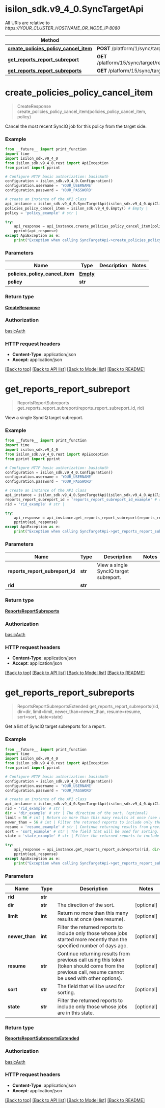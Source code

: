 # isilon_sdk.v9_4_0.SyncTargetApi

All URIs are relative to *https://YOUR_CLUSTER_HOSTNAME_OR_NODE_IP:8080*

Method | HTTP request | Description
------------- | ------------- | -------------
[**create_policies_policy_cancel_item**](SyncTargetApi.md#create_policies_policy_cancel_item) | **POST** /platform/1/sync/target/policies/{Policy}/cancel | 
[**get_reports_report_subreport**](SyncTargetApi.md#get_reports_report_subreport) | **GET** /platform/15/sync/target/reports/{Rid}/subreports/{ReportsReportSubreportId} | 
[**get_reports_report_subreports**](SyncTargetApi.md#get_reports_report_subreports) | **GET** /platform/15/sync/target/reports/{Rid}/subreports | 


# **create_policies_policy_cancel_item**
> CreateResponse create_policies_policy_cancel_item(policies_policy_cancel_item, policy)



Cancel the most recent SyncIQ job for this policy from the target side.

### Example
```python
from __future__ import print_function
import time
import isilon_sdk.v9_4_0
from isilon_sdk.v9_4_0.rest import ApiException
from pprint import pprint

# Configure HTTP basic authorization: basicAuth
configuration = isilon_sdk.v9_4_0.Configuration()
configuration.username = 'YOUR_USERNAME'
configuration.password = 'YOUR_PASSWORD'

# create an instance of the API class
api_instance = isilon_sdk.v9_4_0.SyncTargetApi(isilon_sdk.v9_4_0.ApiClient(configuration))
policies_policy_cancel_item = isilon_sdk.v9_4_0.Empty() # Empty | 
policy = 'policy_example' # str | 

try:
    api_response = api_instance.create_policies_policy_cancel_item(policies_policy_cancel_item, policy)
    pprint(api_response)
except ApiException as e:
    print("Exception when calling SyncTargetApi->create_policies_policy_cancel_item: %s\n" % e)
```

### Parameters

Name | Type | Description  | Notes
------------- | ------------- | ------------- | -------------
 **policies_policy_cancel_item** | [**Empty**](Empty.md)|  | 
 **policy** | **str**|  | 

### Return type

[**CreateResponse**](CreateResponse.md)

### Authorization

[basicAuth](../README.md#basicAuth)

### HTTP request headers

 - **Content-Type**: application/json
 - **Accept**: application/json

[[Back to top]](#) [[Back to API list]](../README.md#documentation-for-api-endpoints) [[Back to Model list]](../README.md#documentation-for-models) [[Back to README]](../README.md)

# **get_reports_report_subreport**
> ReportsReportSubreports get_reports_report_subreport(reports_report_subreport_id, rid)



View a single SyncIQ target subreport.

### Example
```python
from __future__ import print_function
import time
import isilon_sdk.v9_4_0
from isilon_sdk.v9_4_0.rest import ApiException
from pprint import pprint

# Configure HTTP basic authorization: basicAuth
configuration = isilon_sdk.v9_4_0.Configuration()
configuration.username = 'YOUR_USERNAME'
configuration.password = 'YOUR_PASSWORD'

# create an instance of the API class
api_instance = isilon_sdk.v9_4_0.SyncTargetApi(isilon_sdk.v9_4_0.ApiClient(configuration))
reports_report_subreport_id = 'reports_report_subreport_id_example' # str | View a single SyncIQ target subreport.
rid = 'rid_example' # str | 

try:
    api_response = api_instance.get_reports_report_subreport(reports_report_subreport_id, rid)
    pprint(api_response)
except ApiException as e:
    print("Exception when calling SyncTargetApi->get_reports_report_subreport: %s\n" % e)
```

### Parameters

Name | Type | Description  | Notes
------------- | ------------- | ------------- | -------------
 **reports_report_subreport_id** | **str**| View a single SyncIQ target subreport. | 
 **rid** | **str**|  | 

### Return type

[**ReportsReportSubreports**](ReportsReportSubreports.md)

### Authorization

[basicAuth](../README.md#basicAuth)

### HTTP request headers

 - **Content-Type**: application/json
 - **Accept**: application/json

[[Back to top]](#) [[Back to API list]](../README.md#documentation-for-api-endpoints) [[Back to Model list]](../README.md#documentation-for-models) [[Back to README]](../README.md)

# **get_reports_report_subreports**
> ReportsReportSubreportsExtended get_reports_report_subreports(rid, dir=dir, limit=limit, newer_than=newer_than, resume=resume, sort=sort, state=state)



Get a list of SyncIQ target subreports for a report.

### Example
```python
from __future__ import print_function
import time
import isilon_sdk.v9_4_0
from isilon_sdk.v9_4_0.rest import ApiException
from pprint import pprint

# Configure HTTP basic authorization: basicAuth
configuration = isilon_sdk.v9_4_0.Configuration()
configuration.username = 'YOUR_USERNAME'
configuration.password = 'YOUR_PASSWORD'

# create an instance of the API class
api_instance = isilon_sdk.v9_4_0.SyncTargetApi(isilon_sdk.v9_4_0.ApiClient(configuration))
rid = 'rid_example' # str | 
dir = 'dir_example' # str | The direction of the sort. (optional)
limit = 56 # int | Return no more than this many results at once (see resume). (optional)
newer_than = 56 # int | Filter the returned reports to include only those whose jobs started more recently than the specified number of days ago. (optional)
resume = 'resume_example' # str | Continue returning results from previous call using this token (token should come from the previous call, resume cannot be used with other options). (optional)
sort = 'sort_example' # str | The field that will be used for sorting. (optional)
state = 'state_example' # str | Filter the returned reports to include only those whose jobs are in this state. (optional)

try:
    api_response = api_instance.get_reports_report_subreports(rid, dir=dir, limit=limit, newer_than=newer_than, resume=resume, sort=sort, state=state)
    pprint(api_response)
except ApiException as e:
    print("Exception when calling SyncTargetApi->get_reports_report_subreports: %s\n" % e)
```

### Parameters

Name | Type | Description  | Notes
------------- | ------------- | ------------- | -------------
 **rid** | **str**|  | 
 **dir** | **str**| The direction of the sort. | [optional] 
 **limit** | **int**| Return no more than this many results at once (see resume). | [optional] 
 **newer_than** | **int**| Filter the returned reports to include only those whose jobs started more recently than the specified number of days ago. | [optional] 
 **resume** | **str**| Continue returning results from previous call using this token (token should come from the previous call, resume cannot be used with other options). | [optional] 
 **sort** | **str**| The field that will be used for sorting. | [optional] 
 **state** | **str**| Filter the returned reports to include only those whose jobs are in this state. | [optional] 

### Return type

[**ReportsReportSubreportsExtended**](ReportsReportSubreportsExtended.md)

### Authorization

[basicAuth](../README.md#basicAuth)

### HTTP request headers

 - **Content-Type**: application/json
 - **Accept**: application/json

[[Back to top]](#) [[Back to API list]](../README.md#documentation-for-api-endpoints) [[Back to Model list]](../README.md#documentation-for-models) [[Back to README]](../README.md)

